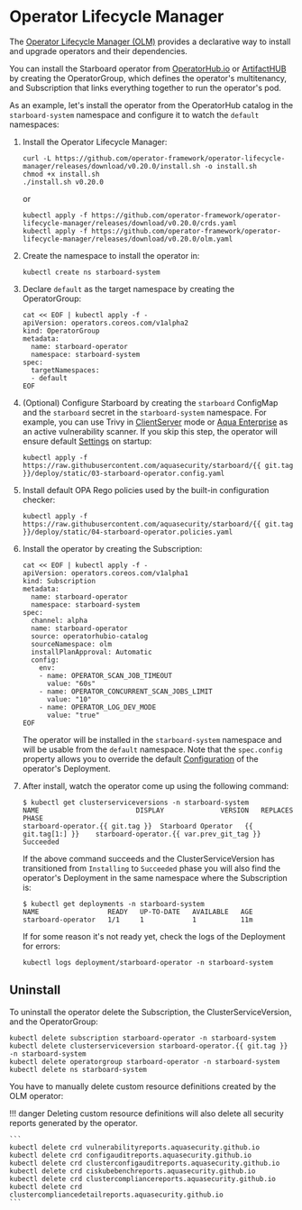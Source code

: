 # Operator Lifecycle Manager

The [Operator Lifecycle Manager (OLM)][olm] provides a declarative way to install and upgrade operators and their
dependencies.

You can install the Starboard operator from [OperatorHub.io] or [ArtifactHUB] by creating the OperatorGroup, which
defines the operator's multitenancy, and Subscription that links everything together to run the operator's pod.

As an example, let's install the operator from the OperatorHub catalog in the `starboard-system` namespace and
configure it to watch the `default` namespaces:

1. Install the Operator Lifecycle Manager:
   ```
   curl -L https://github.com/operator-framework/operator-lifecycle-manager/releases/download/v0.20.0/install.sh -o install.sh
   chmod +x install.sh
   ./install.sh v0.20.0
   ```
   or
   ```
   kubectl apply -f https://github.com/operator-framework/operator-lifecycle-manager/releases/download/v0.20.0/crds.yaml
   kubectl apply -f https://github.com/operator-framework/operator-lifecycle-manager/releases/download/v0.20.0/olm.yaml
   ```
2. Create the namespace to install the operator in:
   ```
   kubectl create ns starboard-system
   ```
3. Declare `default` as the target namespace by creating the OperatorGroup:
   ```
   cat << EOF | kubectl apply -f -
   apiVersion: operators.coreos.com/v1alpha2
   kind: OperatorGroup
   metadata:
     name: starboard-operator
     namespace: starboard-system
   spec:
     targetNamespaces:
     - default
   EOF
   ```
4. (Optional) Configure Starboard by creating the `starboard` ConfigMap and the `starboard` secret in
   the `starboard-system` namespace. For example, you can use Trivy
   in [ClientServer](./../../integrations/vulnerability-scanners/trivy.md#clientserver) mode or
   [Aqua Enterprise](./../../integrations/vulnerability-scanners/aqua-enterprise.md) as an active vulnerability scanner.
   If you skip this step, the operator will ensure default [Settings](./../../settings.md) on startup:
   ```
   kubectl apply -f https://raw.githubusercontent.com/aquasecurity/starboard/{{ git.tag }}/deploy/static/03-starboard-operator.config.yaml
   ```
5. Install default OPA Rego policies used by the built-in configuration checker:
   ```
   kubectl apply -f https://raw.githubusercontent.com/aquasecurity/starboard/{{ git.tag }}/deploy/static/04-starboard-operator.policies.yaml
   ```
6. Install the operator by creating the Subscription:
   ```
   cat << EOF | kubectl apply -f -
   apiVersion: operators.coreos.com/v1alpha1
   kind: Subscription
   metadata:
     name: starboard-operator
     namespace: starboard-system
   spec:
     channel: alpha
     name: starboard-operator
     source: operatorhubio-catalog
     sourceNamespace: olm
     installPlanApproval: Automatic
     config:
       env:
       - name: OPERATOR_SCAN_JOB_TIMEOUT
         value: "60s"
       - name: OPERATOR_CONCURRENT_SCAN_JOBS_LIMIT
         value: "10"
       - name: OPERATOR_LOG_DEV_MODE
         value: "true"
   EOF
   ```
   The operator will be installed in the `starboard-system` namespace and will be usable from the `default` namespace.
   Note that the `spec.config` property allows you to override the default [Configuration](./../configuration.md) of
   the operator's Deployment.

7. After install, watch the operator come up using the following command:
   ```console
   $ kubectl get clusterserviceversions -n starboard-system
   NAME                        DISPLAY              VERSION   REPLACES                     PHASE
   starboard-operator.{{ git.tag }}  Starboard Operator   {{ git.tag[1:] }}    starboard-operator.{{ var.prev_git_tag }}   Succeeded
   ```
   If the above command succeeds and the ClusterServiceVersion has transitioned from `Installing` to `Succeeded` phase
   you will also find the operator's Deployment in the same namespace where the Subscription is:
   ```console
   $ kubectl get deployments -n starboard-system
   NAME                 READY   UP-TO-DATE   AVAILABLE   AGE
   starboard-operator   1/1     1            1           11m
   ```
   If for some reason it's not ready yet, check the logs of the Deployment for errors:
   ```
   kubectl logs deployment/starboard-operator -n starboard-system
   ```

## Uninstall

To uninstall the operator delete the Subscription, the ClusterServiceVersion, and the OperatorGroup:

```
kubectl delete subscription starboard-operator -n starboard-system
kubectl delete clusterserviceversion starboard-operator.{{ git.tag }} -n starboard-system
kubectl delete operatorgroup starboard-operator -n starboard-system
kubectl delete ns starboard-system
```

You have to manually delete custom resource definitions created by the OLM operator:

!!! danger
    Deleting custom resource definitions will also delete all security reports generated by the operator.

    ```
    kubectl delete crd vulnerabilityreports.aquasecurity.github.io
    kubectl delete crd configauditreports.aquasecurity.github.io
    kubectl delete crd clusterconfigauditreports.aquasecurity.github.io
    kubectl delete crd ciskubebenchreports.aquasecurity.github.io
    kubectl delete crd clustercompliancereports.aquasecurity.github.io
    kubectl delete crd clustercompliancedetailreports.aquasecurity.github.io
    ```

[olm]: https://github.com/operator-framework/operator-lifecycle-manager/
[OperatorHub.io]: https://operatorhub.io/operator/starboard-operator/
[ArtifactHUB]: https://artifacthub.io/
